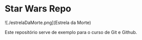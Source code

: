 # Star Wars Repo

![./estrelaDaMorte.png](Estrela da Morte)

Este repositório serve de exemplo para o curso de Git e Github.